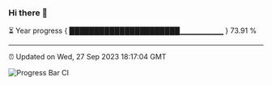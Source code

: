 ### Hi there 👋

⏳ Year progress { ██████████████████████▁▁▁▁▁▁▁▁ } 73.91 %

---

⏰ Updated on Wed, 27 Sep 2023 18:17:04 GMT

![Progress Bar CI](https://github.com/liununu/liununu/workflows/Progress%20Bar%20CI/badge.svg)
